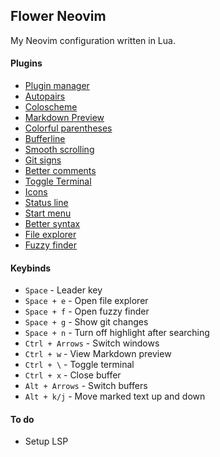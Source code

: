 ## Flower Neovim

My Neovim configuration written in Lua.


#### Plugins

- [Plugin manager](https://github.com/wbthomason/packer.nvim)
- [Autopairs](https://github.com/windwp/nvim-autopairs)
- [Coloscheme](https://github.com/martinsione/darkplus.nvim/)
- [Markdown Preview](https://github.com/davidgranstrom/nvim-markdown-preview) 
- [Colorful parentheses](https://github.com/p00f/nvim-ts-rainbow)
- [Bufferline](https://github.com/akinsho/bufferline.nvim)
- [Smooth scrolling](https://github.com/declancm/cinnamon.nvim)
- [Git signs](https://github.com/lewis6991/gitsigns.nvim)
- [Better comments](https://github.com/numToStr/Comment.nvim)
- [Toggle Terminal](https://github.com/akinsho/toggleterm.nvim)
- [Icons](https://github.com/kyazdani42/nvim-web-devicons)
- [Status line](https://github.com/nvim-lualine/lualine.nvim)
- [Start menu](https://github.com/goolord/alpha-nvim)
- [Better syntax](https://github.com/nvim-treesitter/nvim-treesitter)
- [File explorer](https://github.com/kyazdani42/nvim-tree.lua)
- [Fuzzy finder](https://github.com/nvim-telescope/telescope.nvim)
  

#### Keybinds

- `Space` - Leader key 
- `Space + e` - Open file explorer
- `Space + f` - Open fuzzy finder
- `Space + g` - Show git changes
- `Space + n` - Turn off highlight after searching
- `Ctrl + Arrows` - Switch windows
- `Ctrl + w` - View Markdown preview
- `Ctrl + \` - Toggle terminal
- `Ctrl + x` - Close buffer
- `Alt + Arrows` - Switch buffers
- `Alt + k/j` - Move marked text up and down

#### To do

- Setup LSP

